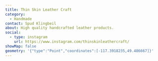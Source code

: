 ```yaml
---
title: Thin Skin Leather Craft
category:
  - Handmade
contact: Spud Klingbeil
about: High quality handcrafted leather products.
social:
  - type: instagram
    url: https://www.instagram.com/thinskinleathercraft/
showMap: false
geometry: '{"type":"Point","coordinates":[-117.3918235,49.486667]}'
---
```


